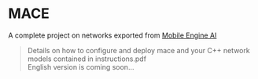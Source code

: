 # MACE
A complete project on networks exported from [Mobile Engine AI](https://github.com/XiaoMi/mace)
>Details on how to  configure and deploy mace and your C++ network models contained in instructions.pdf  
English version is coming soon...
